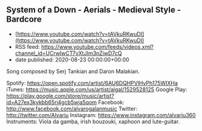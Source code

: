 ## System of a Down - Aerials - Medieval Style - Bardcore
 - [https://www.youtube.com/watch?v=tAVkuRKwuDI](https://www.youtube.com/watch?v=tAVkuRKwuDI)
 - RSS feed: https://www.youtube.com/feeds/videos.xml?channel_id=UCrwIwCT7vXtJIm3nZiwD7cQ
 - date published: 2020-08-23 00:00:00+00:00

Song composed by Serj Tankian and Daron Malakian.

Spotify: https://open.spotify.com/artist/6AU6DQHPVlHvPh175WIXHa
iTunes: https://music.apple.com/us/artist/algal/1529528125
Google Play: https://play.google.com/store/music/artist?id=A27ex3kykbb65ri4gcb5wja5qom
Facebook: http://www.facebook.com/alvarogalanmusic
Twitter: http://twitter.com/Alvariu
Instagram: https://www.instagram.com/alvariu360 
Instruments: Viola da gamba, irish bouzouki, xaphoon and lute-guitar.

